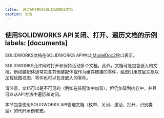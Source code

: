 ```yaml
---
title:  通过API管理SOLIDWORKS文档
caption: 文档
---
```

 使用SOLIDWORKS API关闭、打开、遍历文档的示例
labels: [documents]
---
SOLIDWORKS文档在SOLIDWORKS API中以[IModelDoc2](https://help.solidworks.com/2018/english/api/sldworksapi/SolidWorks.Interop.sldworks~SolidWorks.Interop.sldworks.IModelDoc2.html)接口表示。

SOLIDWORKS允许同时打开和保持活动多个文档。此外，文档可能包含嵌入的文档，例如装配体通常包含其他装配体或作为组件链接的零件，绘图引用底层文档以加载绘图视图，零件也可以包含嵌入的零件。

请注意，文档可以是不可见的（例如在装配体中加载），但仍加载到内存中，并且可以从API方法中遍历和访问。

本节包含使用SOLIDWORKS API管理文档（枚举、关闭、激活、打开、识别类型）的代码示例和宏。